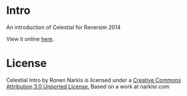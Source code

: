# Intro 

An introduction of Celestial for Reversim 2014

View it online [here](http://narkisr.github.com/reversim-summit-2014/#title).

# License

Celestial Intro by Ronen Narkis is licensed under a [Creative Commons Attribution 3.0 Unported License.](https://creativecommons.org/licenses/by/3.0/) Based on a work at narkisr.com




